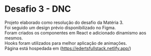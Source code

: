 # Desafio 3 - DNC

Projeto elaborado como resolução do desafio da Matéria 3.<br>
Foi seguido um design prévio disponibilizado no Figma.<br>
Foram criados os componentes em React e adicionado dinamismo aos mesmos.<br>
Hooks foram utilizados para melhor aplicação de animações.<br>
Página está hospedada em (https://edertsfullstack.netlify.app/)
